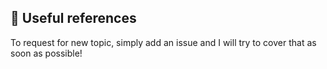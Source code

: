 ## 🚀 Useful references 

To request for new topic, simply add an issue and I will try to cover that as soon as possible!

